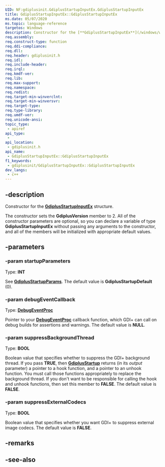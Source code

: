 ```yaml
---
UID: NF:gdiplusinit.GdiplusStartupInputEx.GdiplusStartupInputEx
title: GdiplusStartupInputEx::GdiplusStartupInputEx
ms.date: 05/07/2020
ms.topic: language-reference
targetos: Windows
description: Constructor for the [**GdiplusStartupInputEx**](/windows/win32/api/gdiplusinit/nf-gdiplusinit-gdiplusstartupinput-gdiplusstartupinputex) structure.
req.assembly: 
req.construct-type: function
req.ddi-compliance: 
req.dll: 
req.header: gdiplusinit.h
req.idl: 
req.include-header: 
req.irql: 
req.kmdf-ver: 
req.lib: 
req.max-support: 
req.namespace: 
req.redist: 
req.target-min-winverclnt: 
req.target-min-winversvr: 
req.target-type: 
req.type-library: 
req.umdf-ver: 
req.unicode-ansi: 
topic_type:
 - apiref
api_type:
 - 
api_location:
 - gdiplusinit.h
api_name:
 - GdiplusStartupInputEx::GdiplusStartupInputEx
f1_keywords:
 - gdiplusinit/GdiplusStartupInputEx::GdiplusStartupInputEx
dev_langs:
 - c++
---
```


## -description

Constructor for the [**GdiplusStartupInputEx**](/windows/win32/api/gdiplusinit/nf-gdiplusinit-gdiplusstartupinput-gdiplusstartupinputex) structure.

The constructor sets the **GdiplusVersion** member to 2. All of the constructor parameters are optional, so you can declare a variable of type **GdiplusStartupInputEx** without passing any arguments to the constructor, and all of the members will be initialized with appropriate default values.

## -parameters

### -param startupParameters

Type: **INT**

See [**GdiplusStartupParams**](/windows/win32/api/gdiplusinit/ne-gdiplusinit-gdiplusstartupparams). The default value is **GdiplusStartupDefault** (0).

### -param debugEventCallback

Type: **[DebugEventProc](/windows/win32/api/gdiplusinit/nc-gdiplusinit-debugeventproc)**

Pointer to your [**DebugEventProc**](/windows/win32/api/gdiplusinit/nc-gdiplusinit-debugeventproc) callback function, which GDI+ can call on debug builds for assertions and warnings. The default value is **NULL**.

### -param suppressBackgroundThread

Type: **BOOL**

Boolean value that specifies whether to suppress the GDI+ background thread. If you pass **TRUE**, then [**GdiplusStartup**](/windows/win32/api/gdiplusinit/nf-gdiplusinit-gdiplusstartup) returns (in its *output* parameter) a pointer to a hook function, and a pointer to an unhook function. You must call those functions appropriately to replace the background thread. If you don't want to be responsible for calling the hook and unhook functions, then set this member to **FALSE**. The default value is **FALSE**.

### -param suppressExternalCodecs

Type: **BOOL**

Boolean value that specifies whether you want GDI+ to suppress external image codecs. The default value is **FALSE**.

## -remarks

## -see-also